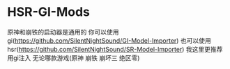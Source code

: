 # HSR-GI-Mods
原神和崩铁的启动器是通用的 你可以使用gi(https://github.com/SilentNightSound/GI-Model-Importer)
也可以使用hsr(https://github.com/SilentNightSound/SR-Model-Importer)
我这里更推荐用gi注入 无论哪款游戏(原神 崩铁 崩坏三 绝区零)
